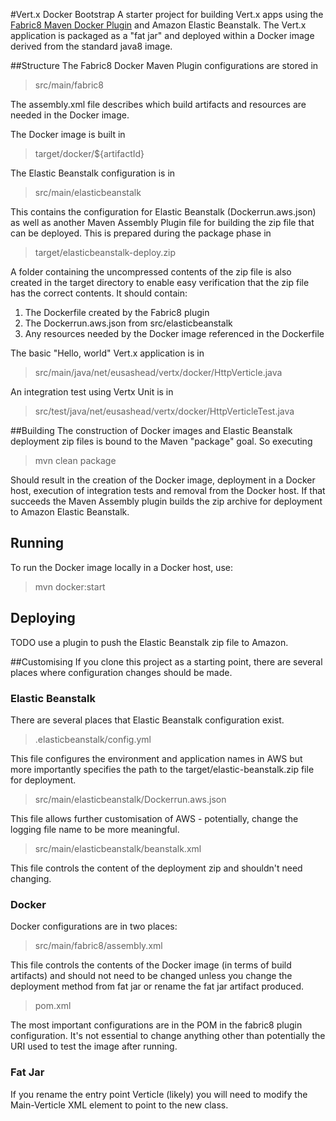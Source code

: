 #Vert.x Docker Bootstrap
A starter project for building Vert.x apps using the [Fabric8 Maven Docker Plugin](http://fabric8.io/guide/mavenPlugin.html) and Amazon Elastic Beanstalk. The Vert.x application is packaged as a "fat jar" and deployed within a Docker image derived from the standard java8 image.

##Structure
The Fabric8 Docker Maven Plugin configurations are stored in 
> src/main/fabric8

The assembly.xml file describes which build artifacts and resources are needed in the Docker image.

The Docker image is built in
> target/docker/${artifactId}

The Elastic Beanstalk configuration is in 
> src/main/elasticbeanstalk

This contains the configuration for Elastic Beanstalk (Dockerrun.aws.json) as well as another Maven Assembly Plugin file for building the zip file that can be deployed. This is prepared during the package phase in 
> target/elasticbeanstalk-deploy.zip

A folder containing the uncompressed contents of the zip file is also created in the target directory to enable easy verification that the zip file has the correct contents. It should contain:
1. The Dockerfile created by the Fabric8 plugin
2. The Dockerrun.aws.json from src/elasticbeanstalk
3. Any resources needed by the Docker image referenced in the Dockerfile

The basic "Hello, world" Vert.x application is in 
> src/main/java/net/eusashead/vertx/docker/HttpVerticle.java

An integration test using Vertx Unit is in 
> src/test/java/net/eusashead/vertx/docker/HttpVerticleTest.java

##Building
The construction of Docker images and Elastic Beanstalk deployment zip files is bound to the Maven "package" goal. So executing
> mvn clean package

Should result in the creation of the Docker image, deployment in a Docker host, execution of integration tests and removal from the Docker host. If that succeeds the Maven Assembly plugin builds the zip archive for deployment to Amazon Elastic Beanstalk.

## Running
To run the Docker image locally in a Docker host, use:
> mvn docker:start

## Deploying
TODO use a plugin to push the Elastic Beanstalk zip file to Amazon.

##Customising
If you clone this project as a starting point, there are several places where configuration changes should be made.

### Elastic Beanstalk
There are several places that Elastic Beanstalk configuration exist.

> .elasticbeanstalk/config.yml

This file configures the environment and application names in AWS but more importantly specifies the path to the target/elastic-beanstalk.zip  file for deployment.

> src/main/elasticbeanstalk/Dockerrun.aws.json

This file allows further customisation of AWS - potentially, change the logging file name to be more meaningful.

> src/main/elasticbeanstalk/beanstalk.xml

This file controls the content of the deployment zip and shouldn't need changing.

### Docker
Docker configurations are in two places:

> src/main/fabric8/assembly.xml

This file controls the contents of the Docker image (in terms of build artifacts) and should not need to be changed unless you change the deployment method from fat jar or rename the fat jar artifact produced.

> pom.xml

The most important configurations are in the POM in the fabric8 plugin configuration. It's not essential to change anything other than potentially the URI used to test the image after running.

### Fat Jar
If you rename the entry point Verticle (likely) you will need to modify the Main-Verticle XML element to point to the new class.





